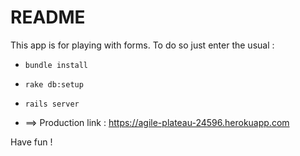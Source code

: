 # README

This app is for playing with forms.
To do so just enter the usual :


* ``bundle install``

* ``rake db:setup``

* ``rails server``

* ==> Production link : https://agile-plateau-24596.herokuapp.com

Have fun !
